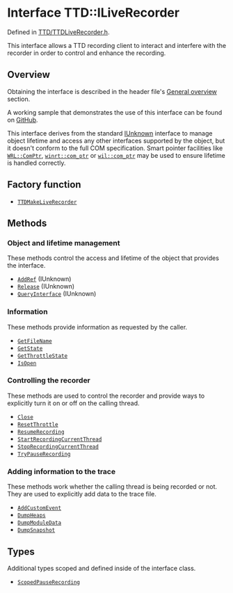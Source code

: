 # Interface TTD::ILiveRecorder

Defined in [TTD/TTDLiveRecorder.h](README.md).

This interface allows a TTD recording client to interact and interfere with the recorder
in order to control and enhance the recording.

## Overview

Obtaining the interface is described in the header file's [General overview](README.md#general-overview) section.

A working sample that demonstrates the use of this interface can be found on
[GitHub](https://github.com/microsoft/WinDbg-Samples/tree/master/TTD/LiveRecorderApiSample).

This interface derives from the standard [IUnknown](https://learn.microsoft.com/en-us/windows/win32/api/unknwn/nn-unknwn-iunknown)
interface to manage object lifetime and access any other interfaces supported by the object, but it doesn't conform to the full COM specification.
Smart pointer facilities like [`WRL::ComPtr`](https://learn.microsoft.com/en-us/cpp/cppcx/wrl/comptr-class),
[`winrt::com_ptr`](https://learn.microsoft.com/en-us/uwp/cpp-ref-for-winrt/com-ptr) or
[`wil::com_ptr`](https://github.com/microsoft/wil/wiki/WinRT-and-COM-wrappers)
may be used to ensure lifetime is handled correctly.

## Factory function

- [`TTDMakeLiveRecorder`](function-TTDMakeLiveRecorder.md)

## Methods

### Object and lifetime management

These methods control the access and lifetime of the object that provides the interface.

- [`AddRef`](https://learn.microsoft.com/en-us/windows/win32/api/unknwn/nf-unknwn-iunknown-addref) (IUnknown)
- [`Release`](https://learn.microsoft.com/en-us/windows/win32/api/unknwn/nf-unknwn-iunknown-release) (IUnknown)
- [`QueryInterface`](https://learn.microsoft.com/en-us/windows/win32/api/unknwn/nf-unknwn-iunknown-queryinterface(refiid_void)) (IUnknown)

### Information

These methods provide information as requested by the caller.

- [`GetFileName`](ILiveRecorder_GetFileName.md)
- [`GetState`](ILiveRecorder_GetState.md)
- [`GetThrottleState`](ILiveRecorder_GetThrottleState.md)
- [`IsOpen`](ILiveRecorder_IsOpen.md)

### Controlling the recorder

These methods are used to control the recorder and provide ways to explicitly turn it on or off on the calling thread.

- [`Close`](ILiveRecorder_Close.md)
- [`ResetThrottle`](ILiveRecorder_ResetThrottle.md)
- [`ResumeRecording`](ILiveRecorder_ResumeRecording.md)
- [`StartRecordingCurrentThread`](ILiveRecorder_StartRecordingCurrentThread.md)
- [`StopRecordingCurrentThread`](ILiveRecorder_StopRecordingCurrentThread.md)
- [`TryPauseRecording`](ILiveRecorder_TryPauseRecording.md)

### Adding information to the trace

These methods work whether the calling thread is being recorded or not.
They are used to explicitly add data to the trace file.

- [`AddCustomEvent`](ILiveRecorder_AddCustomEvent.md)
- [`DumpHeaps`](ILiveRecorder_DumpHeaps.md)
- [`DumpModuleData`](ILiveRecorder_DumpModuleData.md)
- [`DumpSnapshot`](ILiveRecorder_DumpSnapshot.md)

## Types

Additional types scoped and defined inside of the interface class.

- [`ScopedPauseRecording`](ILiveRecorder_ScopedPauseRecording.md)
